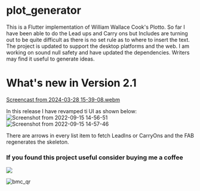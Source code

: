 # plot_generator
 
This is a Flutter implementation of William Wallace Cook's Plotto. So far I have been able to do the Lead ups and Carry ons but Includes are turning out to be quite difficult as there is no set rule as to where to insert the text. The project is updated to support the desktop platforms and the web. I am working on sound null safety and have updated the dependencies.
Writers may find it useful to generate ideas.

# What's new in Version 2.1

[Screencast from 2024-03-28 15-39-08.webm](https://github.com/quasar-pankaj/plot_generator/assets/4270836/da346dcf-04c6-4b95-819c-5b9dc717d701)

In this release I have revamped ti UI as shown below:
![Screenshot from 2022-09-15 14-56-51](https://user-images.githubusercontent.com/4270836/190370785-21f762b3-5bfa-4342-ac63-42cdfa3ec297.png)
![Screenshot from 2022-09-15 14-57-46](https://user-images.githubusercontent.com/4270836/190370830-931b67b1-5c76-44bf-9944-a4367490232c.png)

There are arrows in every list item to fetch LeadIns or CarryOns and the FAB regenerates the skeleton.

### If you found this project useful consider buying me a coffee

<a href="https://www.buymeacoffee.com/quasarpankx"><img src="https://img.buymeacoffee.com/button-api/?text=Buy me a coffee&emoji=&slug=quasarpankx&button_colour=FFDD00&font_colour=000000&font_family=Cookie&outline_colour=000000&coffee_colour=ffffff" /></a>

![bmc_qr](https://user-images.githubusercontent.com/4270836/218442947-582ee8fa-391c-4b70-8ca0-94ff5ccdfef8.png)
